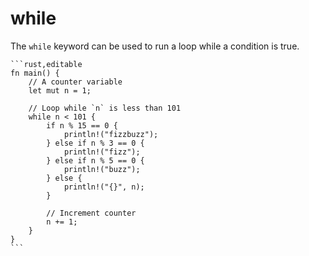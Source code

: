 # while

The `while` keyword can be used to run a loop while a condition is true.

~~~admonish info title="Let's write the infamous [FizzBuzz][fizzbuzz] using a *while* loop." collapsible=true
```rust,editable
fn main() {
    // A counter variable
    let mut n = 1;

    // Loop while `n` is less than 101
    while n < 101 {
        if n % 15 == 0 {
            println!("fizzbuzz");
        } else if n % 3 == 0 {
            println!("fizz");
        } else if n % 5 == 0 {
            println!("buzz");
        } else {
            println!("{}", n);
        }

        // Increment counter
        n += 1;
    }
}
```
~~~

[fizzbuzz]: https://en.wikipedia.org/wiki/Fizz_buzz
